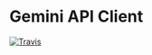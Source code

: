 # Gemini API Client

[![Travis](https://img.shields.io/travis/samrap/gemini.svg?style=flat-square)](https://github.com/samrap/gemini)
